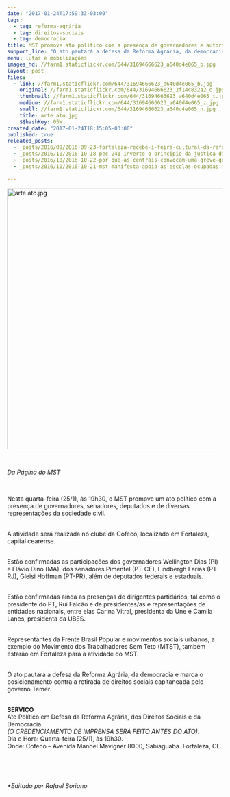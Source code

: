 ```yaml
---
date: "2017-01-24T17:59:33-03:00"
tags:
  - tag: reforma-agrária
  - tag: direitos-sociais
  - tag: democracia
title: MST promove ato político com a presença de governadores e autoridades
support_line: "O ato pautará a defesa da Reforma Agrária, da democracia e marca o posicionamento contra a retirada de direitos sociais capitaneada pelo governo Temer."
menu: lutas e mobilizações
images_hd: //farm1.staticflickr.com/644/31694666623_a640d4e065_b.jpg
layout: post
files:
  - link: //farm1.staticflickr.com/644/31694666623_a640d4e065_b.jpg
    original: //farm1.staticflickr.com/644/31694666623_2f14c832a2_o.jpg
    thumbnail: //farm1.staticflickr.com/644/31694666623_a640d4e065_t.jpg
    medium: //farm1.staticflickr.com/644/31694666623_a640d4e065_z.jpg
    small: //farm1.staticflickr.com/644/31694666623_a640d4e065_n.jpg
    title: arte ato.jpg
    $$hashKey: 05W
created_date: "2017-01-24T18:15:05-03:00"
published: true
releated_posts:
  - _posts/2016/09/2016-09-23-fortaleza-recebe-i-feira-cultural-da-reforma-agraria.md
  - _posts/2016/10/2016-10-18-pec-241-inverte-o-principio-da-justica-distributiva-e-instaura-a-canibalizacao-dos-mais-fracos.md
  - _posts/2016/10/2016-10-22-por-que-as-centrais-convocam-uma-greve-geral-veja-dez-motivos.md
  - _posts/2016/10/2016-10-21-mst-manifesta-apoio-as-escolas-ocupadas.md

---
```

<p><img alt="arte ato.jpg" height="608" src="//farm1.staticflickr.com/644/31694666623_a640d4e065_b.jpg" width="700" /></p>

<p>&nbsp;</p>

<p><em>Da P&aacute;gina do MST</em></p>

<p>&nbsp;</p>

<p>Nesta quarta-feira (25/1), &agrave;s 19h30, o MST promove um ato pol&iacute;tico com a presen&ccedil;a de governadores, senadores, deputados e de diversas representa&ccedil;&otilde;es da sociedade civil.</p>

<p><br />
A atividade ser&aacute; realizada no clube da Cofeco, localizado em Fortaleza, capital cearense.</p>

<p><br />
Est&atilde;o confirmadas as participa&ccedil;&otilde;es dos governadores Wellington Dias (PI) e Fl&aacute;vio Dino (MA), dos senadores Pimentel (PT-CE), Lindbergh Farias (PT-RJ), Gleisi Hoffman (PT-PR), al&eacute;m de deputados federais e estaduais.</p>

<p><br />
Est&atilde;o confirmadas ainda as presen&ccedil;as de dirigentes partid&aacute;rios, tal como o presidente do PT, Rui Falc&atilde;o e de presidentes/as e representa&ccedil;&otilde;es de entidades nacionais, entre elas Carina Vitral, presidenta da Une e Camila Lanes, presidenta da UBES.</p>

<p><br />
Representantes da Frente Brasil Popular e movimentos sociais urbanos, a exemplo do Movimento dos Trabalhadores Sem Teto (MTST), tamb&eacute;m estar&atilde;o em Fortaleza para a atividade do MST.</p>

<p><br />
O ato pautar&aacute; a defesa da Reforma Agr&aacute;ria, da democracia e marca o posicionamento contra a retirada de direitos sociais capitaneada pelo governo Temer.</p>

<p><br />
<strong>SERVI&Ccedil;O</strong><br />
Ato Pol&iacute;tico em Defesa da Reforma Agr&aacute;ria, dos Direitos Sociais e da Democracia.<br />
<em>(O CREDENCIAMENTO DE IMPRENSA SER&Aacute; FEITO ANTES DO ATO).</em><br />
Dia e Hora: Quarta-feira (25/1), &agrave;s 19h30.<br />
Onde: Cofeco &ndash; Avenida Manoel Mavigner 8000, Sabiaguaba. Fortaleza, CE.</p>

<p>&nbsp;</p>

<p>&nbsp;</p>

<p><em>*Editado por Rafael Soriano</em></p>
